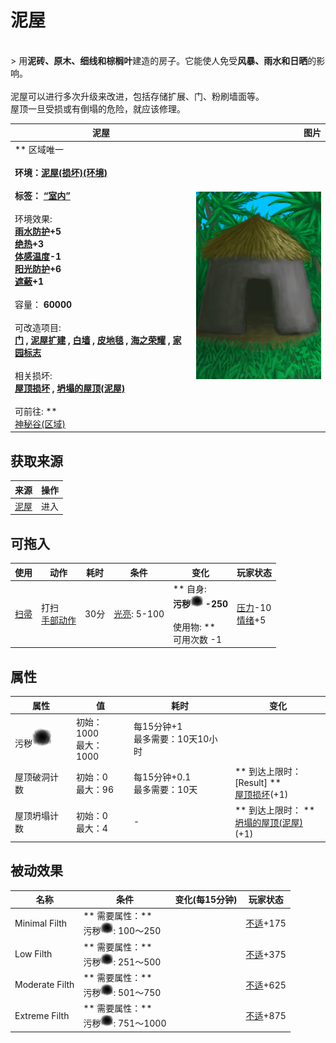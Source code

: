 # 泥屋  
>   
<br>  
> 用<b>泥砖、原木、细线和棕榈叶</b>建造的房子。它能使人免受<b>风暴、雨水和日晒</b>的影响。<br><br>泥屋可以进行多次升级来改进，包括存储扩展、门、粉刷墙面等。<br>屋顶一旦受损或有倒塌的危险，就应该修理。  
  
  泥屋  |   图片   
 ----  |  ----:   
 ** 区域唯一 **<br><br>**环境：**[泥屋(损坏)(环境)](Env_MudHutRuins.md)<br><br>**标签：**	[“室内”](tag_EnvIndoors.md)<br><br>** 环境效果: **<br>[雨水防护](RainProtection.md)+5<br>[绝热](InsulationHeat.md)+3<br>[体感温度](TemperaturePerceived.md)-1<br>[阳光防护](SunProtection.md)+6<br>[遮蔽](Sheltered.md)+1<br><br>** 容量： **60000<br><br>** 可改造项目: **<br>[门](Imp_Door.md) , [泥屋扩建](Imp_MudHutExpansion.md) , [白墙](Imp_WhiteWashedWalls.md) , [皮地毯](Imp_StitchedHideFloor.md) , [海之荣耀](Imp_SeaTrophy.md) , [家园标志](Imp_HomeSign.md)<br><br>** 相关损坏: **<br>[屋顶损坏](Dmg_RoofDamage.md) , [坍塌的屋顶(泥屋)](Dmg_RoofCollapsed.md)<br><br>** 可前往: **<br>[神秘谷(区域)](SecretValley.md)  |  <img decoding="async" src="Sprite/MudHut.png" href="a.md" style="max-width:300px;max-height:300px;">   
  
## 获取来源  
来源  |  操作  
----  |  ----  
[泥屋](MudHutEntranceRuins.md)  |  进入  
## 可拖入  
使用  |  动作  |  耗时  |  条件  |  变化  |  玩家状态  
----  |  ----  |  ----  |  ----  |  ----  |  ----  
[扫帚](Broom.md)  |  打扫<br>[手部动作](HandAction.md)  |  30分  |  [光亮](Light.md): 5-100  |  ** 自身: **<br>污秽<img decoding="async" src="Sprite/Dirt4.png" href="a.md" style="max-width:20px;max-height:20px;">  -250<br><br>** 使用物: **<br>可用次数  -1  |  [压力](Stress.md)-10<br>[情绪](Morale.md)+5  
## 属性   
属性  |  值  |  耗时  |  变化  
----  |  ----  |  ----  |  ----  
污秽<img decoding="async" src="Sprite/Dirt4.png" href="a.md" style="max-width:30px;max-height:30px;">  |  初始：1000<br>最大：1000  |  每15分钟+1<br>最多需要：10天10小时  |    
屋顶破洞计数  |  初始：0<br>最大：96  |  每15分钟+0.1<br>最多需要：10天  |  ** 到达上限时： **<br>** [Result] **<br>  [屋顶损坏](Dmg_RoofDamage.md)(+1)<br>  
屋顶坍塌计数  |  初始：0<br>最大：4  |  -  |  ** 到达上限时： **<br>  [坍塌的屋顶(泥屋)](Dmg_RoofCollapsed.md)(+1)<br>  
## 被动效果  
名称  |  条件  |  变化(每15分钟)  |  玩家状态  
----  |  ----  |  ----  |  ----  
Minimal Filth  |  ** 需要属性：**<br>污秽<img decoding="async" src="Sprite/Dirt4.png" href="a.md" style="max-width:20px;max-height:20px;">: 100～250  |    |  [不适](Discomfort.md)+175  
Low Filth  |  ** 需要属性：**<br>污秽<img decoding="async" src="Sprite/Dirt4.png" href="a.md" style="max-width:20px;max-height:20px;">: 251～500  |    |  [不适](Discomfort.md)+375  
Moderate Filth  |  ** 需要属性：**<br>污秽<img decoding="async" src="Sprite/Dirt4.png" href="a.md" style="max-width:20px;max-height:20px;">: 501～750  |    |  [不适](Discomfort.md)+625  
Extreme Filth  |  ** 需要属性：**<br>污秽<img decoding="async" src="Sprite/Dirt4.png" href="a.md" style="max-width:20px;max-height:20px;">: 751～1000  |    |  [不适](Discomfort.md)+875  


<script>document.title="泥屋 - 卡牌生存百科 Card Survival Wiki";</script>